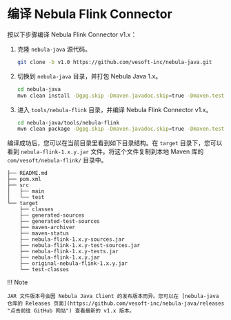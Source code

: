 # 编译 Nebula Flink Connector

按以下步骤编译 Nebula Flink Connector v1.x：

1. 克隆 `nebula-java` 源代码。

   ```bash
   git clone -b v1.0 https://github.com/vesoft-inc/nebula-java.git
   ```

2. 切换到 `nebula-java` 目录，并打包 Nebula Java 1.x。

   ```bash
   cd nebula-java
   mvn clean install -Dgpg.skip -Dmaven.javadoc.skip=true -Dmaven.test.skip=true
   ```

3. 进入 `tools/nebula-flink` 目录，并编译 Nebula Flink Connector v1.x。

   ```bash
   cd nebula-java/tools/nebula-flink
   mvn clean package -Dgpg.skip -Dmaven.javadoc.skip=true -Dmaven.test.skip=true
   ```

编译成功后，您可以在当前目录里看到如下目录结构。在 `target` 目录下，您可以看到 `nebula-flink-1.x.y.jar` 文件。将这个文件复制到本地 Maven 库的 `com/vesoft/nebula-flink/` 目录中。

```text
├── README.md
├── pom.xml
├── src
│   ├── main
│   └── test
└── target
    ├── classes
    ├── generated-sources
    ├── generated-test-sources
    ├── maven-archiver
    ├── maven-status
    ├── nebula-flink-1.x.y-sources.jar
    ├── nebula-flink-1.x.y-test-sources.jar
    ├── nebula-flink-1.x.y-tests.jar
    ├── nebula-flink-1.x.y.jar
    ├── original-nebula-flink-1.x.y.jar
    └── test-classes
```

!!! Note

    JAR 文件版本号会因 Nebula Java Client 的发布版本而异。您可以在 [nebula-java 仓库的 Releases 页面](https://github.com/vesoft-inc/nebula-java/releases "点击前往 GitHub 网站") 查看最新的 v1.x 版本。

